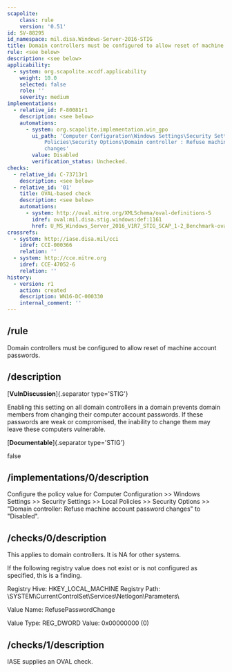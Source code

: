 ```yaml
---
scapolite:
    class: rule
    version: '0.51'
id: SV-88295
id_namespace: mil.disa.Windows-Server-2016-STIG
title: Domain controllers must be configured to allow reset of machine account passwords.
rule: <see below>
description: <see below>
applicability:
  - system: org.scapolite.xccdf.applicability
    weight: 10.0
    selected: false
    role: ''
    severity: medium
implementations:
  - relative_id: F-80081r1
    description: <see below>
    automations:
      - system: org.scapolite.implementation.win_gpo
        ui_path: 'Computer Configuration\Windows Settings\Security Settings\Local
            Policies\Security Options\Domain controller : Refuse machine account password
            changes'
        value: Disabled
        verification_status: Unchecked.
checks:
  - relative_id: C-73713r1
    description: <see below>
  - relative_id: '01'
    title: OVAL-based check
    description: <see below>
    automations:
      - system: http://oval.mitre.org/XMLSchema/oval-definitions-5
        idref: oval:mil.disa.stig.windows:def:1161
        href: U_MS_Windows_Server_2016_V1R7_STIG_SCAP_1-2_Benchmark-oval.xml
crossrefs:
  - system: http://iase.disa.mil/cci
    idref: CCI-000366
    relation: ''
  - system: http://cce.mitre.org
    idref: CCE-47052-6
    relation: ''
history:
  - version: r1
    action: created
    description: WN16-DC-000330
    internal_comment: ''
---
```



## /rule

Domain controllers must be configured to allow reset of machine account passwords.

## /description

[**VulnDiscussion**]{.separator type='STIG'}

Enabling this setting on all domain controllers in a domain prevents domain members from changing their computer account passwords. If these passwords are weak or compromised, the inability to change them may leave these computers vulnerable.

[**Documentable**]{.separator type='STIG'}

false

## /implementations/0/description

Configure the policy value for Computer Configuration >> Windows Settings >> Security Settings >> Local Policies >> Security Options >> "Domain controller: Refuse machine account password changes" to "Disabled".

## /checks/0/description

This applies to domain controllers. It is NA for other systems.

If the following registry value does not exist or is not configured as specified, this is a finding.

Registry Hive: HKEY_LOCAL_MACHINE
Registry Path: \SYSTEM\CurrentControlSet\Services\Netlogon\Parameters\

Value Name: RefusePasswordChange

Value Type: REG_DWORD
Value: 0x00000000 (0)

## /checks/1/description

IASE supplies an OVAL check.
